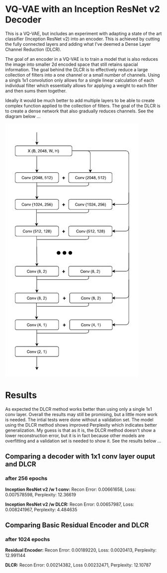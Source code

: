 # VQ-VAE with an Inception ResNet v2 Decoder

This is a VQ-VAE, but includes an experiment with adapting a state of the art classifier (Inception ResNet v2) into an encoder.  This is achieved by cutting the fully connected layers and adding what I've deemed a Dense Layer Channel Reduction (DLCR).

The goal of an encoder in a VQ-VAE is to train a model that is also reduces the image into smaller 2d encoded space that still retains spacial information.  The goal behind the DLCR is to effectively reduce a large collection of filters into a one channel or a small number of channels.  Using a singls 1x1 convolution only allows for a single linear calculation of each individual filter which essentially allows for applying a weight to each filter and then sums them together.

Ideally it would be much better to add multiple layers to be able to create complex function applied to the collection of filters.  The goal of the DLCR is to create a dense network that also gradually reduces channels.  See the diagram below ...

![DLCR](https://github.com/wrrogers/VQ-VAE_v1/blob/master/dlcr.png)

# Results
As expected the DLCR method works better than using only a single 1x1 conv layer.  Overall the results may still be promising, but a little more work is needed.  The intial tests were done without a validation set.  The model using the DLCR method shows improved Perplexity which indicates better generalization.  My guess is that as it is, the DLCR method doesn't show a lower reconstruction error, but it is in fact because other models are overfitting and a validation set is needed to show it.  See the results below ...

## Comparing a decoder with 1x1 conv layer ouput and DLCR
### after 256 epochs
**Inception ResNet v2 /w 1 conv:**
Recon Error: 0.00661658, Loss: 0.007578598, Perplexity: 12.36619

**Inception ResNet v2 /w DLCR:**
Recon Error: 0.00657987, Loss: 0.008241967, Perplexity: 4.484635

## Comparing Basic Residual Encoder and DLCR
### after 1024 epochs
**Residual Encoder:**
Recon Error: 0.00189220, Loss: 0.0020413, Perplexity: 12.991144

**DLCR:**
Recon Error: 0.00214382, Loss 0.00232471, Perplexity: 12.10787

